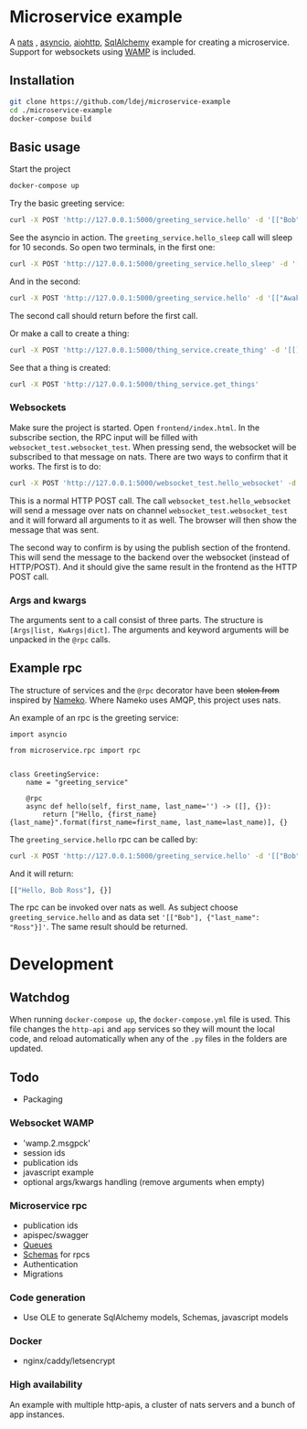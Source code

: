 # Microservice example

A [nats](http://nats.io/) , [asyncio](https://docs.python.org/dev/library/asyncio.html), [aiohttp](https://aiohttp.readthedocs.io/en/stable/),
[SqlAlchemy](https://docs.sqlalchemy.org/en/latest/) example for creating a microservice. Support for websockets using 
[WAMP](https://github.com/wamp-proto/wamp-proto) is included.

## Installation

```bash
git clone https://github.com/ldej/microservice-example
cd ./microservice-example
docker-compose build
```

## Basic usage
Start the project
```bash
docker-compose up
```

Try the basic greeting service:
```bash
curl -X POST 'http://127.0.0.1:5000/greeting_service.hello' -d '[["Bob"]]'
```

See the asyncio in action. The ```greeting_service.hello_sleep``` call will sleep for 10 seconds.
So open two terminals, in the first one:
```bash
curl -X POST 'http://127.0.0.1:5000/greeting_service.hello_sleep' -d '[[], {"name": "Sleepy Bob"}]'
```
And in the second:
```bash
curl -X POST 'http://127.0.0.1:5000/greeting_service.hello' -d '[["Awake Bob"]]'
```
The second call should return before the first call.

Or make a call to create a thing:
```bash
curl -X POST 'http://127.0.0.1:5000/thing_service.create_thing' -d '[[], {"name": "Alice"}]'
```

See that a thing is created:
```bash
curl -X POST 'http://127.0.0.1:5000/thing_service.get_things'
```

### Websockets
Make sure the project is started. Open ```frontend/index.html```. In the subscribe section, the RPC input will be 
filled with ```websocket_test.websocket_test```. When pressing send, the websocket will be subscribed to that 
message on nats. There are two ways to confirm that it works. The first is to do:
```bash
curl -X POST 'http://127.0.0.1:5000/websocket_test.hello_websocket' -d '[["websockets"], {"are": "awesome"}]'
```
This is a normal HTTP POST call. The call ```websocket_test.hello_websocket``` will send a message over nats on 
channel ```websocket_test.websocket_test``` and it will forward all arguments to it as well. The browser will then 
show the message that was sent.

The second way to confirm is by using the publish section of the frontend. This will send the message to the backend 
over the websocket (instead of HTTP/POST). And it should give the same result in the frontend as the HTTP POST call.

### Args and kwargs
The arguments sent to a call consist of three parts. The structure is ```[Args|list, KwArgs|dict]```.
The arguments and keyword arguments will be unpacked in the ```@rpc``` calls.

## Example rpc

The structure of services and the ```@rpc``` decorator have been ~~stolen from~~ inspired by [Nameko](https://nameko.readthedocs.io/en/stable/). 
Where Nameko uses AMQP, this project uses nats. 

An example of an rpc is the greeting service:
```python3
import asyncio

from microservice.rpc import rpc


class GreetingService:
    name = "greeting_service"

    @rpc
    async def hello(self, first_name, last_name='') -> ([], {}):
        return ["Hello, {first_name} {last_name}".format(first_name=first_name, last_name=last_name)], {}
```

The ```greeting_service.hello``` rpc can be called by:
```bash
curl -X POST 'http://127.0.0.1:5000/greeting_service.hello' -d '[["Bob"], {"last_name": "Ross"}]'
```
And it will return:
```bash
[["Hello, Bob Ross"], {}]
```

The rpc can be invoked over nats as well. As subject choose ```greeting_service.hello``` and as data set ```'[["Bob"], {"last_name": "Ross"}]'```. 
The same result should be returned. 

# Development

## Watchdog
When running ```docker-compose up```, the ```docker-compose.yml``` file is used. This file changes the 
```http-api``` and ```app``` services so they will mount the local code, and reload automatically when
any of the ```.py``` files in the folders are updated.

## Todo
 - Packaging

### Websocket WAMP
 - 'wamp.2.msgpck'
 - session ids
 - publication ids
 - javascript example
 - optional args/kwargs handling (remove arguments when empty)

### Microservice rpc
 - publication ids
 - apispec/swagger
 - [Queues](https://nats.io/documentation/concepts/nats-queueing/)
 - [Schemas](https://marshmallow.readthedocs.io/en/latest/) for rpcs
 - Authentication
 - Migrations

### Code generation
 - Use OLE to generate SqlAlchemy models, Schemas, javascript models

### Docker
 - nginx/caddy/letsencrypt

### High availability
An example with multiple http-apis, a cluster of nats servers and a bunch of app instances.
